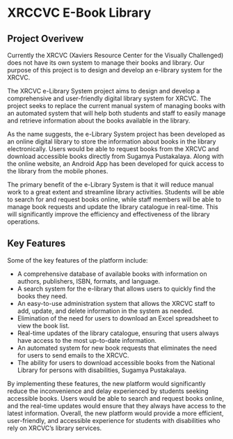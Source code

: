 # XRCCVC E-Book Library

## Project Overivew
Currently the XRCVC (Xaviers Resource Center for the Visually Challenged) does not have its own system to manage their books and library. Our purpose of this project is to design and develop an e-library system for the XRCVC.

The XRCVC e-Library System project aims to design and develop a comprehensive and user-friendly digital library system for XRCVC. The project seeks to replace the current manual system of managing books with an automated system that will help both students and staff to easily manage and retrieve information about the books available in the library.

As the name suggests, the e-Library System project has been developed as an online digital library to store the information about books in the library electronically. Users would be able to request books from the XRCVC and download accessible books directly from Sugamya Pustakalaya. Along with the online website, an Android App has been developed for quick access to the library from the mobile phones.

The primary benefit of the e-Library System is that it will reduce manual work to a great extent and streamline library activities. Students will be able to search for and request books online, while staff members will be able to manage book requests and update the library catalogue in real-time. This will significantly improve the efficiency and effectiveness of the library operations.

## Key Features
Some of the key features of the platform include:

- A comprehensive database of available books with information on authors, publishers, ISBN, formats, and language.
- A search system for the e-library that allows users to quickly find the books they need.
- An easy-to-use administration system that allows the XRCVC staff to add, update, and delete information in the system as needed.
- Elimination of the need for users to download an Excel spreadsheet to view the book list.
- Real-time updates of the library catalogue, ensuring that users always have access to the most up-to-date information.
- An automated system for new book requests that eliminates the need for users to send emails to the XRCVC.
- The ability for users to download accessible books from the National Library for persons with disabilities, Sugamya Pustakalaya.
 
By implementing these features, the new platform would significantly reduce the inconvenience and delay experienced by students seeking accessible books. Users would be able to search and request books online, and the real-time updates would ensure that they always have access to the latest information. Overall, the new platform would provide a more efficient, user-friendly, and accessible experience for students with disabilities who rely on XRCVC’s library services.
